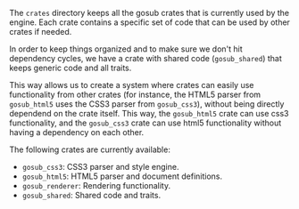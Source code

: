 The `crates` directory keeps all the gosub crates that is currently used by the engine.
Each crate contains a specific set of code that can be used by other crates if needed.

In order to keep things organized and to make sure we don't hit dependency cycles, we 
have a crate with shared code (`gosub_shared`) that keeps generic code and all traits.

This way allows us to create a system where crates can easily use functionality from 
other crates (for instance, the HTML5 parser from `gosub_html5` uses the CSS3 parser 
from `gosub_css3`), without being directly dependend on the crate itself. This way, the 
`gosub_html5` crate can use css3 functionality, and the `gosub_css3` crate can use html5 
functionality without having a dependency on each other.

The following crates are currently available:

- `gosub_css3`: CSS3 parser and style engine.
- `gosub_html5`: HTML5 parser and document definitions.
- `gosub_renderer`: Rendering functionality.
- `gosub_shared`: Shared code and traits.
